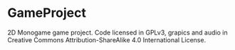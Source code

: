 # GameProject
2D Monogame game project. Code licensed in GPLv3, grapics and audio in Creative Commons Attribution-ShareAlike 4.0 International License.
